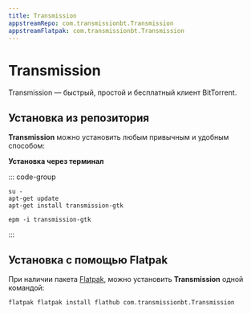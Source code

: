 ```yaml
---
title: Transmission
appstreamRepo: com.transmissionbt.Transmission
appstreamFlatpak: com.transmissionbt.Transmission
---
```


# Transmission

Transmission — быстрый, простой и бесплатный клиент BitTorrent. 

## Установка из репозитория 

**Transmission** можно установить любым привычным и удобным способом:

<!--@include: ./parts/install/software-repo.md-->

**Установка через терминал**

::: code-group

```shell[apt-get]
su -
apt-get update
apt-get install transmission-gtk
```
```shell[epm]
epm -i transmission-gtk
```
:::

## Установка c помощью Flatpak

При наличии пакета [Flatpak](/flatpak), можно установить **Transmission** одной командой:

```shell
flatpak flatpak install flathub com.transmissionbt.Transmission
```

<!--@include: ./parts/install/software-flatpak.md-->